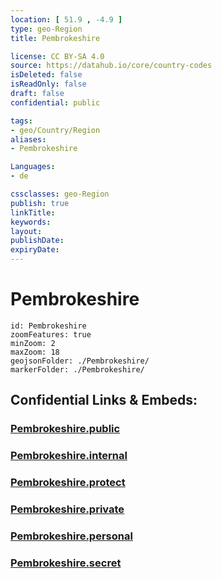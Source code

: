 ```yaml
---
location: [ 51.9 , -4.9 ] 
type: geo-Region
title: Pembrokeshire

license: CC BY-SA 4.0
source: https://datahub.io/core/country-codes
isDeleted: false
isReadOnly: false
draft: false
confidential: public

tags:
- geo/Country/Region
aliases:
- Pembrokeshire

Languages:
- de

cssclasses: geo-Region
publish: true
linkTitle: 
keywords: 
layout: 
publishDate: 
expiryDate: 
---
```


# Pembrokeshire

```leaflet
id: Pembrokeshire
zoomFeatures: true 
minZoom: 2 
maxZoom: 18
geojsonFolder: ./Pembrokeshire/
markerFolder: ./Pembrokeshire/
```


## Confidential Links & Embeds: 

### [Pembrokeshire.public](/_public/\Earth\Continent\Europe\Europe~North\UK\Wales\counties~WalesPembrokeshire.public.md) 

### [Pembrokeshire.internal](/_internal/\Earth\Continent\Europe\Europe~North\UK\Wales\counties~WalesPembrokeshire.internal.md) 

### [Pembrokeshire.protect](/_protect/\Earth\Continent\Europe\Europe~North\UK\Wales\counties~WalesPembrokeshire.protect.md) 

### [Pembrokeshire.private](/_private/\Earth\Continent\Europe\Europe~North\UK\Wales\counties~WalesPembrokeshire.private.md) 

### [Pembrokeshire.personal](/_personal/\Earth\Continent\Europe\Europe~North\UK\Wales\counties~WalesPembrokeshire.personal.md) 

### [Pembrokeshire.secret](/_secret/\Earth\Continent\Europe\Europe~North\UK\Wales\counties~WalesPembrokeshire.secret.md)

